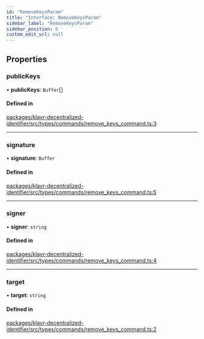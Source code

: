 ```yaml
---
id: "RemoveKeysParam"
title: "Interface: RemoveKeysParam"
sidebar_label: "RemoveKeysParam"
sidebar_position: 0
custom_edit_url: null
---
```


## Properties

### publicKeys

• **publicKeys**: `Buffer`[]

#### Defined in

[packages/klayr-decentralized-identifier/src/types/commands/remove_keys_command.ts:3](https://github.com/aldhosutra/klayr-did/blob/515766d/packages/klayr-decentralized-identifier/src/types/commands/remove_keys_command.ts#L3)

___

### signature

• **signature**: `Buffer`

#### Defined in

[packages/klayr-decentralized-identifier/src/types/commands/remove_keys_command.ts:5](https://github.com/aldhosutra/klayr-did/blob/515766d/packages/klayr-decentralized-identifier/src/types/commands/remove_keys_command.ts#L5)

___

### signer

• **signer**: `string`

#### Defined in

[packages/klayr-decentralized-identifier/src/types/commands/remove_keys_command.ts:4](https://github.com/aldhosutra/klayr-did/blob/515766d/packages/klayr-decentralized-identifier/src/types/commands/remove_keys_command.ts#L4)

___

### target

• **target**: `string`

#### Defined in

[packages/klayr-decentralized-identifier/src/types/commands/remove_keys_command.ts:2](https://github.com/aldhosutra/klayr-did/blob/515766d/packages/klayr-decentralized-identifier/src/types/commands/remove_keys_command.ts#L2)
